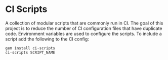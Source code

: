 # CI Scripts

A collection of modular scripts that are commonly run in CI. The goal of this project is to reduce the number of CI configuration files that have duplicate code. Environment variables are used to configure the scripts. To include a script add the following to the CI config:


```
gem install ci-scripts
ci-scripts SCRIPT_NAME
```

<!--Since this allows remove code execuation in the CI environment, it is suggested that this repo is forked so -->

